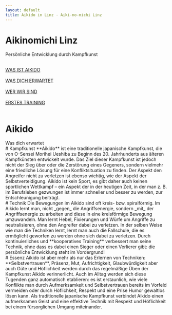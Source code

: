 ```yaml
---
layout: default
title: Aikido in Linz - Aiki-no-michi Linz
---
```

 <!-- Slideshow container -->
<div class="slideshow-container" id="slider">
  <div class="centered">
        <h1>Aikinomichi Linz</h1>
        <p>Persönliche Entwicklung durch Kampfkunst</p>
        <div class="row">
            <div class="col">
                <br class="hide-when-small"/>
                <a class="buttonType1" href="{{ site.baseurl }}/aikido">WAS IST AIKIDO</a><br/><br />
                <a class="buttonType1" href="#wasDichErwartet">WAS DICH ERWARTET</a>
            </div>
            <div class="col">
                <br />
                <a class="buttonType2" href="{{ site.baseurl }}/ueberUns">WER WIR SIND</a><br /><br />
                <a class="buttonType2" href="{{ site.baseurl }}/training#erstesTraining">ERSTES TRAINING</a>
            </div>
        </div>
    </div>
</div>
<br/>

<div class="container" id="wasDichErwartet">
<div class="row text-center">
<div class="col" markdown="1">
<h1 class="mainPageHeader">Aikido</h1>
Was dich erwartet
</div>
</div>
<div class="row">
<div class="col" markdown="1">
# Kampfkunst
**Aikido** ist eine traditionelle japanische Kampfkunst, die von O-Sensei Morihei Ueshiba zu Beginn des 20. Jahrhunderts aus älteren Kampfkünsten entwickelt wurde. Das Ziel dieser Kampfkunst ist jedoch nicht der Sieg über oder die Zerstörung eines Gegeners, sondern vielmehr eine friedliche Lösung für eine Konfliktsituation zu finden. Der Aspekt den Angreifer nicht zu verletzen ist ebenso wichtig, wie der Aspekt der Selbstverteidigung. Aikido ist kein Sport, es gibt daher auch keinen sportlichen Wettkampf – ein Aspekt der in der heutigen Zeit, in der man z. B. im Berufsleben gezwungen ist immer schneller und besser zu werden, zur Entschleunigung beiträgt.
</div>
<div class="col" markdown="1">
# Technik
Die Bewegungen im Aikido sind oft kreis- bzw. spiralförmig. Im Aikido lernt man, nicht _gegen_ die Angriffsenergie, sondern _mit_ der Angriffsenergie zu arbeiten und diese in eine kreisförmige Bewegung umzuwandeln. Man lernt Hebel, Fixierungen und Würfe um Angriffe zu neutralisieren, ohne den Angreifer dabei zu verletzen. In der selben Weise wie man die Techniken lernt, lernt man auch die Fallschule, die es ermöglicht geworfen zu werden ohne sich dabei zu verletzen. Durch kontinuierliches und **kooperatives Training** verbessert man seine Technik, ohne dass es dabei einen Sieger oder einen Verlierer gibt: die persönliche Entwicklung steht im Vordergrund!
</div>
<div class="col" markdown="1">
# Essenz
Aikido ist aber mehr als nur das Erlernen von Techniken: **Selbstvertrauen**, Präsenz, Mut, Aufrichtigkeit, Glaubwürdigkeit aber auch Güte und Höflichkeit werden durch das regelmäßige Üben der Kampfkunst  Aikido verinnerlicht.  Auch im Alltag werden sich diese Tugenden ganz automatisch etablieren: es ist erstaunlich, wie viele Konflikte man durch Aufmerksamkeit und Selbstvertrauen bereits im Vorfeld vermeiden oder durch Höflichkeit, Respekt und eine Prise Humor gewaltlos lösen kann. Als traditionelle japanische Kampfkunst verbindet Aikido einen aufmerksamen Geist und eine effektive Technik mit Respekt und Höflichkeit bei einem fürsorglichen Umgang miteinander.
</div>
</div>
<script>
//Array of images which you want to show: Use path you want.
var images=new Array('./images/SliderOne.jpg','./images/SliderTwo.jpg','./images/SliderThree.jpg','./images/SliderFour.jpg','./images/SliderFive.jpg','./images/SliderSix.jpg');
var nextimage=-1;
doSlideshow();

function doSlideshow(){
  nextimage++;
  if(nextimage>=images.length){nextimage=0;}
  var slider = document.getElementById('slider');
  slider.style.backgroundImage = "url("+images[nextimage]+")";
  setTimeout(doSlideshow, 8000);

}
</script>